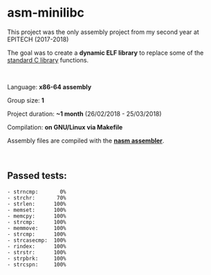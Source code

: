# asm-minilibc
This project was the only assembly project from my second year at EPITECH (2017-2018)

The goal was to create a **dynamic ELF library** to replace some of the [standard C library](https://en.wikipedia.org/wiki/C_standard_library) functions.

<br>

Language: **x86-64 assembly**

Group size: **1**

Project duration: **~1 month** (26/02/2018 - 25/03/2018)

Compilation: **on GNU/Linux via Makefile**

Assembly files are compiled with the [**nasm assembler**](https://www.nasm.us/).

<br>

## Passed tests:

```
- strncmp:       0%
- strchr:       70%
- strlen:      100%
- memset:      100%
- memcpy:      100%
- strcmp:      100%
- memmove:     100%
- strcmp:      100%
- strcasecmp:  100%
- rindex:      100%
- strstr:      100%
- strpbrk:     100%
- strcspn:     100%
```

